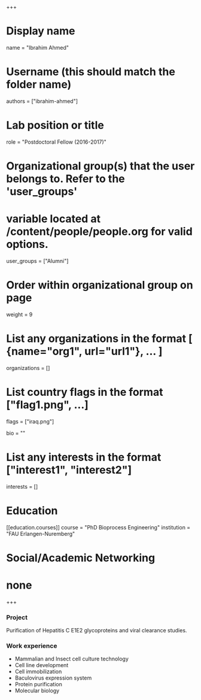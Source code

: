 +++
# Display name
name = "Ibrahim Ahmed"

# Username (this should match the folder name)
authors = ["ibrahim-ahmed"]

# Lab position or title
role = "Postdoctoral Fellow (2016-2017)"

# Organizational group(s) that the user belongs to. Refer to the 'user_groups'
# variable located at /content/people/people.org for valid options.
user_groups = ["Alumni"]

# Order within organizational group on page
weight = 9

# List any organizations in the format [ {name="org1", url="url1"}, ... ]
organizations = []

# List country flags in the format ["flag1.png", ...]
flags = ["iraq.png"]

bio = ""

# List any interests in the format ["interest1", "interest2"]
interests = []

# Education
[[education.courses]]
  course = "PhD Bioprocess Engineering"
  institution = "FAU Erlangen-Nuremberg"

# Social/Academic Networking
# none
+++

### Project
Purification of Hepatitis C E1E2 glycoproteins and viral clearance studies.

### Work experience
- Mammalian and Insect cell culture technology
- Cell line development
- Cell immobilization
- Baculovirus expression system
- Protein purification
- Molecular biology
